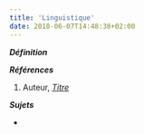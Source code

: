 ```yaml
---
title: 'Linguistique'
date: 2018-06-07T14:48:38+02:00
---
```


***Définition*** 

>

***Références***

1. Auteur, <u>*Titre*</u>

***Sujets***

- 
